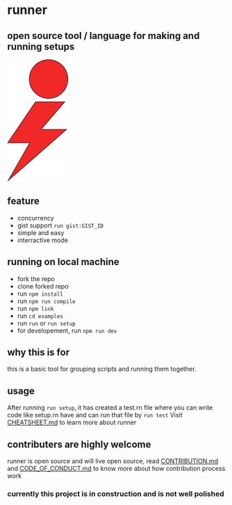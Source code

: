 # runner

## open source tool / language for making and running setups

![alt text](https://github.com/tanay-pingalkar/runner/blob/master/Frame%201.png)

## feature
- concurrency
- gist support `run gist:GIST_ID`
- simple and easy
- interractive mode
## running on local machine

- fork the repo
- clone forked repo
- run `npm install`
- run `npm run compile`
- run `npm link`
- run `cd examples`
- run `run` or `run setup`
- for developement, run `npm run dev`

## why this is for

this is a basic tool for grouping scripts and running them together.

## usage

After running `run setup`, it has created a test.rn file where you can write code like setup.rn have and can run that file by `run test`
Visit [CHEATSHEET.md](https://github.com/tanay-pingalkar/runner/blob/beta/CHEATSHEET.md) to learn more about runner

## contributers are highly welcome
runner is open source and will live open source, 
read  [CONTRIBUTION.md](https://github.com/tanay-pingalkar/runner/blob/beta/CONTRIBUTION.md) and  [CODE_OF_CONDUCT.md](https://github.com/tanay-pingalkar/runner/blob/beta/CODE_OF_CONDUCT.md) to know more about how contribution process work

### currently this project is in construction and is not well polished
